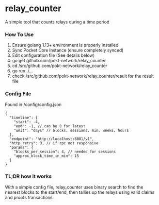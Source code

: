 # relay_counter
A simple tool that counts relays during a time period

### How To Use

1) Ensure golang 1.13+ environment is properly installed
2) Sync Pocket Core Instance (ensure completely synced)
3) Edit configuration file (See details below)
4) go get github.com/pokt-network/relay_counter
5) cd <GOPATH>/src/github.com/pokt-network/relay_counter
6) go run ./...
7) check <GOPATH>/src/github.com/pokt-network/relay_counter/result for the result file

### Config File
Found in <path to relay_counter>/config/config.json
```
{
  "timeline": {
    "start": -4,
    "end": -1, // can be 0 for latest
    "unit": "days" // blocks, sessions, min, weeks, hours
  },
  "endpoint": "http://localhost:8081/v1",
  "http_retry": 3, // if rpc not responsive
  "params": {
    "blocks_per_session": 4, // needed for sessions
    "approx_block_time_in_min": 15
  }
}
```
  
### TL;DR how it works
With a simple config file, relay_counter uses binary search to find the nearest blocks to the start/end, then tallies up the relays using valid claims and proofs transactions. 
